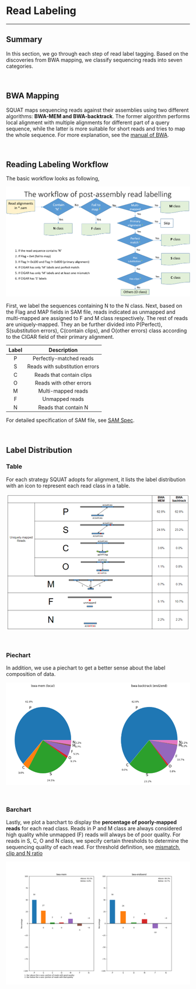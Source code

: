 # Read Labeling
---

## Summary

In this section, we go through each step of read label tagging. Based on the discoveries from BWA mapping, we classify sequencing reads into seven categories. 

<br>

## BWA Mapping

SQUAT maps sequencing reads against their assemblies using two different algorithms: **BWA-MEM and BWA-backtrack**. The former algorithm performs local alignment with multiple alignments for different part of a query sequence, while the latter is more suitable for short reads and tries to map the whole sequence. For more explanation, see the [manual of BWA](http://bio-bwa.sourceforge.net/bwa.shtml).

<br>

## Reading Labeling Workflow

The basic workflow looks as following,

![read labeling workflow](imgs/label_workflow.png)

First, we label the sequences containing N to the N class. Next, based on the Flag and MAP fields in SAM file, reads indicated as unmapped and multi-mapped are assigned to F and M class respectively. The rest of reads are uniquely-mapped. They an be further divided into P(Perfect), S(substitution errors), C(contain clips), and O(other errors) class according to the CIGAR field of their primary alignment.

| Label | Description |
|:-:|:-:|
| P | Perfectly-matched reads |
| S | Reads with substitution errors |
| C | Reads that contain clips |
| O | Reads with other errors|
| M | Multi-mapped reads |
| F | Unmapped reads |
| N | Reads that contain N |

For detailed specification of SAM file, see [SAM Spec](http://samtools.github.io/hts-specs/SAMv1.pdf).

<br>

## Label Distribution

### Table

For each strategy SQUAT adopts for alignment, it lists the label distribution with an icon to represent each read class in a table.

![Label Distribution Table](imgs/label_dis_table.png)

<br>

### Piechart
In addition, we use a piechart to get a better sense about the label composition of data.

![Label Distribution Piechart](imgs/label_dis_pie.png)

<br>

### Barchart

Lastly, we plot a barchart to display the **percentage of poorly-mapped reads** for each read class. Reads in P and M class are always considered high quality while unmapped (F) reads will always be of poor quality. For reads in S, C, O and N class, we specify certain thresholds to determine the sequencing quality of each read. For threshold definition, see [mismatch, clip and N ratio](ratio.md)

![Label Distribution Barchart](imgs/label_dis_bar.png)

